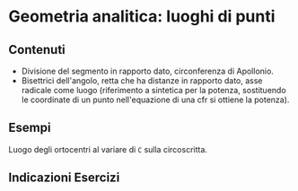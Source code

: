 # Geometria analitica: luoghi di punti

## Contenuti

- Divisione del segmento in rapporto dato, circonferenza di Apollonio.
- Bisettrici dell'angolo, retta che ha distanze in rapporto dato, asse radicale come luogo (riferimento a sintetica per la potenza, sostituendo le coordinate di un punto nell'equazione di una cfr si ottiene la potenza).

## Esempi

Luogo degli ortocentri al variare di `C` sulla circoscritta.

## Indicazioni Esercizi
